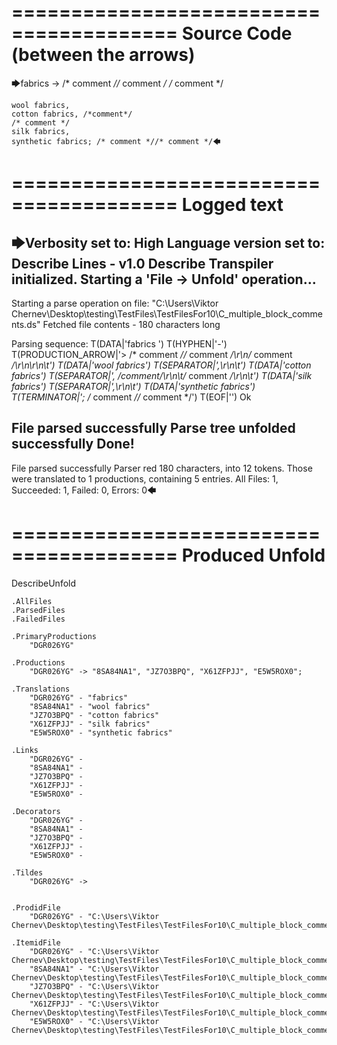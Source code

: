 ========================================
Source Code (between the arrows)
========================================

🡆fabrics -> /* comment *//* comment */
/* comment */

	wool fabrics,
	cotton fabrics, /*comment*/
	/* comment */
	silk fabrics,
	synthetic fabrics; /* comment *//* comment */🡄

========================================
Logged text
========================================

🡆Verbosity set to: High
Language version set to: Describe Lines - v1.0
Describe Transpiler initialized.
Starting a 'File -> Unfold' operation...
------------------------
Starting a parse operation on file: "C:\Users\Viktor Chernev\Desktop\testing\TestFiles\TestFilesFor10\C_multiple_block_comments.ds"
Fetched file contents - 180 characters long

Parsing sequence: T(DATA|'fabrics ') T(HYPHEN|'-') T(PRODUCTION_ARROW|'> /* comment *//* comment */\r\n/* comment */\r\n\r\n\t') T(DATA|'wool fabrics') T(SEPARATOR|',\r\n\t') T(DATA|'cotton fabrics') T(SEPARATOR|', /*comment*/\r\n\t/* comment */\r\n\t') T(DATA|'silk fabrics') T(SEPARATOR|',\r\n\t') T(DATA|'synthetic fabrics') T(TERMINATOR|'; /* comment *//* comment */') T(EOF|'<EOF>') Ok

File parsed successfully
Parse tree unfolded successfully
Done!
------------------------
File parsed successfully
Parser red 180 characters, into 12 tokens.
Those were translated to 1 productions, containing 5 entries.
All Files: 1, Succeeded: 1, Failed: 0, Errors: 0🡄

========================================
Produced Unfold
========================================

DescribeUnfold

    .AllFiles
    .ParsedFiles
    .FailedFiles

    .PrimaryProductions
        "DGR026YG" 

    .Productions
        "DGR026YG" -> "8SA84NA1", "JZ7O3BPQ", "X61ZFPJJ", "E5W5ROX0";

    .Translations
        "DGR026YG" - "fabrics"
        "8SA84NA1" - "wool fabrics"
        "JZ7O3BPQ" - "cotton fabrics"
        "X61ZFPJJ" - "silk fabrics"
        "E5W5ROX0" - "synthetic fabrics"

    .Links
        "DGR026YG" - 
        "8SA84NA1" - 
        "JZ7O3BPQ" - 
        "X61ZFPJJ" - 
        "E5W5ROX0" - 

    .Decorators
        "DGR026YG" - 
        "8SA84NA1" - 
        "JZ7O3BPQ" - 
        "X61ZFPJJ" - 
        "E5W5ROX0" - 

    .Tildes
        "DGR026YG" -> 


    .ProdidFile
        "DGR026YG" - "C:\Users\Viktor Chernev\Desktop\testing\TestFiles\TestFilesFor10\C_multiple_block_comments.ds"

    .ItemidFile
        "DGR026YG" - "C:\Users\Viktor Chernev\Desktop\testing\TestFiles\TestFilesFor10\C_multiple_block_comments.ds"
        "8SA84NA1" - "C:\Users\Viktor Chernev\Desktop\testing\TestFiles\TestFilesFor10\C_multiple_block_comments.ds"
        "JZ7O3BPQ" - "C:\Users\Viktor Chernev\Desktop\testing\TestFiles\TestFilesFor10\C_multiple_block_comments.ds"
        "X61ZFPJJ" - "C:\Users\Viktor Chernev\Desktop\testing\TestFiles\TestFilesFor10\C_multiple_block_comments.ds"
        "E5W5ROX0" - "C:\Users\Viktor Chernev\Desktop\testing\TestFiles\TestFilesFor10\C_multiple_block_comments.ds"

